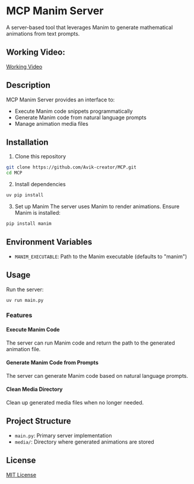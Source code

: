 # MCP Manim Server

A server-based tool that leverages Manim to generate mathematical animations from text prompts.

## Working Video:

[Working Video](https://github.com/user-attachments/assets/7130709f-b0bd-48d8-b27d-e01536807036)

## Description

MCP Manim Server provides an interface to:
- Execute Manim code snippets programmatically
- Generate Manim code from natural language prompts
- Manage animation media files

## Installation

1. Clone this repository
```bash
git clone https://github.com/Avik-creator/MCP.git
cd MCP
```

2. Install dependencies
```bash
uv pip install
```

3. Set up Manim
The server uses Manim to render animations. Ensure Manim is installed:
```bash
pip install manim
```

## Environment Variables

- `MANIM_EXECUTABLE`: Path to the Manim executable (defaults to "manim")

## Usage

Run the server:
```bash
uv run main.py
```

### Features

#### Execute Manim Code
The server can run Manim code and return the path to the generated animation file.

#### Generate Manim Code from Prompts
The server can generate Manim code based on natural language prompts.

#### Clean Media Directory
Clean up generated media files when no longer needed.

## Project Structure

- `main.py`: Primary server implementation
- `media/`: Directory where generated animations are stored

## License

[MIT License](LICENSE)
